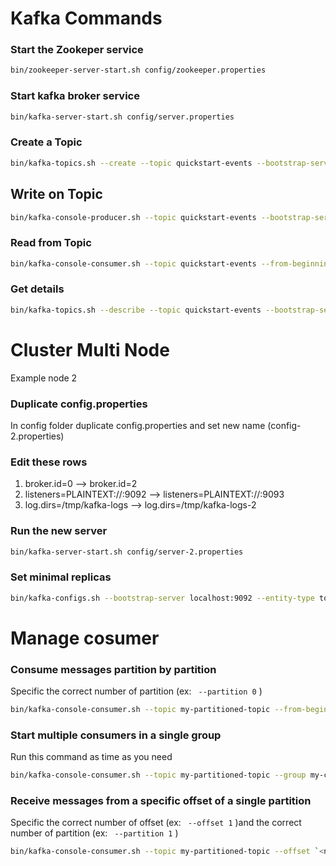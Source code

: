 # Kafka Commands

### Start the Zookeper service
```bash
bin/zookeeper-server-start.sh config/zookeeper.properties
```

### Start kafka broker service
```bash
bin/kafka-server-start.sh config/server.properties
```

### Create a Topic
```bash
bin/kafka-topics.sh --create --topic quickstart-events --bootstrap-server localhost:9092 --replication-factor 1 --partitions 1
```

## Write on Topic
```bash
bin/kafka-console-producer.sh --topic quickstart-events --bootstrap-server localhost:9092
```

### Read from Topic
```bash
bin/kafka-console-consumer.sh --topic quickstart-events --from-beginning --bootstrap-server localhost:9092
```

### Get details
```bash
bin/kafka-topics.sh --describe --topic quickstart-events --bootstrap-server localhost:9092
```


# Cluster Multi Node
Example node 2

### Duplicate config.properties 
In config folder duplicate config.properties and set new name (config-2.properties)

### Edit these rows
1. broker.id=0  --> broker.id=2
1. listeners=PLAINTEXT://:9092 --> listeners=PLAINTEXT://:9093
1. log.dirs=/tmp/kafka-logs --> log.dirs=/tmp/kafka-logs-2

### Run the new server
```bash
bin/kafka-server-start.sh config/server-2.properties
```

### Set minimal replicas
```bash
bin/kafka-configs.sh --bootstrap-server localhost:9092 --entity-type topics --entity-name myTopic --alter --add-config min.insync.replicas=2
```

# Manage cosumer

### Consume messages partition by partition
Specific the correct number of partition (ex: ``` --partition 0``` )
```bash
bin/kafka-console-consumer.sh --topic my-partitioned-topic --from-beginning --partition `<number>` --bootstrap-server localhost:9092
```

### Start multiple consumers in a single group
Run this command as time as you need
```bash
bin/kafka-console-consumer.sh --topic my-partitioned-topic --group my-consumer-group --bootstrap-server localhost:9092
```

### Receive messages from a specific offset of a single partition
Specific the correct number of offset (ex: ``` --offset 1``` )and the correct number of partition (ex: ``` --partition 1``` )
```bash
bin/kafka-console-consumer.sh --topic my-partitioned-topic --offset `<number>` --partition `<number>` --bootstrap-server localhost:9092
```
